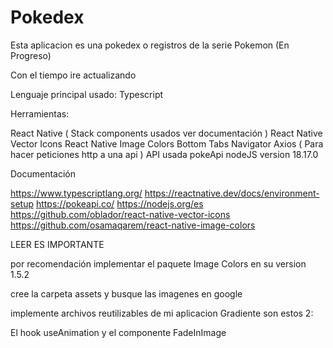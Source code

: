# Pokedex

Esta aplicacion es una pokedex o registros de la serie Pokemon (En Progreso)

Con el tiempo ire actualizando

Lenguaje principal usado: Typescript

Herramientas:

React Native ( Stack components usados ver documentación )
React Native Vector Icons
React Native Image Colors
Bottom Tabs Navigator
Axios ( Para hacer peticiones http a una api )
API usada pokeApi
nodeJS version 18.17.0

Documentación

https://www.typescriptlang.org/
https://reactnative.dev/docs/environment-setup
https://pokeapi.co/
https://nodejs.org/es
https://github.com/oblador/react-native-vector-icons
https://github.com/osamaqarem/react-native-image-colors

LEER ES IMPORTANTE

por recomendación implementar el paquete Image Colors en su version 1.5.2

cree la carpeta assets y busque las imagenes en google

implemente archivos reutilizables de mi aplicacion Gradiente son estos 2:

El hook useAnimation y el componente FadeInImage
